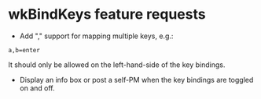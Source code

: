 # wkBindKeys feature requests

- Add "," support for mapping multiple keys, e.g.:

```
a,b=enter
```

It should only be allowed on the left-hand-side of the key bindings.

- Display an info box or post a self-PM when the key bindings are toggled on and off.
